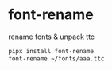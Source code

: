 # font-rename

rename fonts & unpack ttc

```bash
pipx install font-rename
font-rename ~/fonts/aaa.ttc
```
